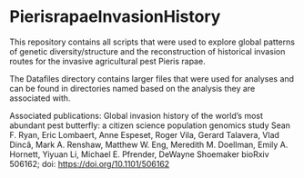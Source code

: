 # PierisrapaeInvasionHistory

This repository contains all scripts that were used to explore global patterns of genetic diversity/structure and the reconstruction of historical invasion routes for the invasive agricultural pest Pieris rapae. 

The Datafiles directory contains larger files that were used for analyses and can be found in directories named based on the analysis they are associated with. 

Associated publications:
Global invasion history of the world’s most abundant pest butterfly: a citizen science population genomics study
Sean F. Ryan, Eric Lombaert, Anne Espeset, Roger Vila, Gerard Talavera, Vlad Dincă, Mark A. Renshaw, Matthew W. Eng, Meredith M. Doellman, Emily A. Hornett, Yiyuan Li, Michael E. Pfrender, DeWayne Shoemaker
bioRxiv 506162; doi: https://doi.org/10.1101/506162



